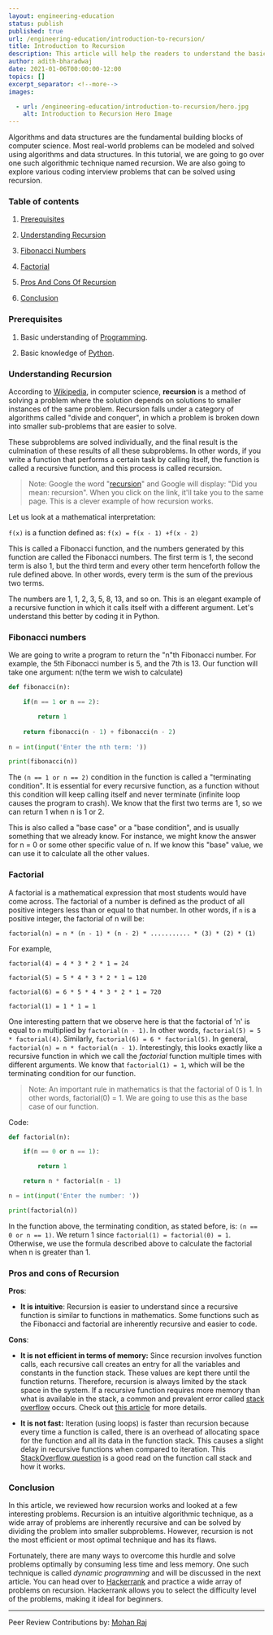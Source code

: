 ```yaml
---
layout: engineering-education
status: publish
published: true
url: /engineering-education/introduction-to-recursion/
title: Introduction to Recursion
description: This article will help the readers to understand the basics of recursion using Python. Recursion falls under a category of algorithms called "divide and conquer", in which a problem is broken down into smaller sub-problems that are easier to solve.
author: adith-bharadwaj
date: 2021-01-06T00:00:00-12:00
topics: []
excerpt_separator: <!--more-->
images:

  - url: /engineering-education/introduction-to-recursion/hero.jpg
    alt: Introduction to Recursion Hero Image
---
```

Algorithms and data structures are the fundamental building blocks of computer science. Most real-world problems can be modeled and solved using algorithms and data structures. In this tutorial, we are going to go over one such algorithmic technique named recursion. We are also going to explore various coding interview problems that can be solved using recursion.
<!--more-->

### Table of contents
1. [Prerequisites](#prerequisites)

2. [Understanding Recursion](#understanding-recursion)

3. [Fibonacci Numbers](#fibonacci-numbers)

4. [Factorial](#factorial)

5. [Pros And Cons Of Recursion](#pros-and-cons-of-recursion)

6. [Conclusion](#conclusion)
  
### Prerequisites
1.  Basic understanding of [Programming](https://www.tutorialspoint.com/computer_programming/computer_programming_basics.htm).

2.  Basic knowledge of [Python](https://www.python.org/about/gettingstarted/).
  
### Understanding Recursion
According to [Wikipedia](https://en.wikipedia.org/wiki/Recursion_(computer_science)), in computer science, **recursion** is a method of solving a problem where the solution depends on solutions to smaller instances of the same problem. Recursion falls under a category of algorithms called "divide and conquer", in which a problem is broken down into smaller sub-problems that are easier to solve. 

These subproblems are solved individually, and the final result is the culmination of these results of all these subproblems. In other words, if you write a function that performs a certain task by calling itself, the function is called a recursive function, and this process is called recursion.

> Note: Google the word "[recursion](https://www.google.com/search?q=recursion)" and Google will display: "Did you mean: recursion". When you click on the link, it'll take you to the same page. This is a clever example of how recursion works.

Let us look at a mathematical interpretation:

`f(x)` is a function defined as: `f(x) = f(x - 1) +f(x - 2)`

This is called a Fibonacci function, and the numbers generated by this function are called the Fibonacci numbers. The first term is 1, the second term is also 1, but the third term and every other term henceforth follow the rule defined above. In other words, every term is the sum of the previous two terms. 

The numbers are 1, 1, 2, 3, 5, 8, 13, and so on. This is an elegant example of a recursive function in which it calls itself with a different argument. Let's understand this better by coding it in Python.

### Fibonacci numbers
We are going to write a program to return the "n"th Fibonacci number. For example, the 5th Fibonacci number is 5, and the 7th is 13. Our function will take one argument: n(the term we wish to calculate)

```py
def fibonacci(n):

	if(n == 1 or n == 2):

		return 1
	  
	return fibonacci(n - 1) + fibonacci(n - 2)
  
n = int(input('Enter the nth term: '))

print(fibonacci(n))
```

The `(n == 1 or n == 2)` condition in the function is called a "terminating condition". It is essential for every recursive function, as a function without this condition will keep calling itself and never terminate (infinite loop causes the program to crash). We know that the first two terms are 1, so we can return 1 when n is 1 or 2. 

This is also called a "base case" or a "base condition", and is usually something that we already know. For instance, we might know the answer for n = 0 or some other specific value of n. If we know this "base" value, we can use it to calculate all the other values.
 
### Factorial
A factorial is a mathematical expression that most students would have come across. The factorial of a number is defined as the product of all positive integers less than or equal to that number. In other words, if `n` is a positive integer, the factorial of n will be:  

`factorial(n) = n * (n - 1) * (n - 2) * ........... * (3) * (2) * (1)`
  
For example,

`factorial(4) = 4 * 3 * 2 * 1 = 24`

`factorial(5) = 5 * 4 * 3 * 2 * 1 = 120`

`factorial(6) = 6 * 5 * 4 * 3 * 2 * 1 = 720`

`factorial(1) = 1 * 1 = 1`

One interesting pattern that we observe here is that the factorial of 'n' is equal to `n` multiplied by `factorial(n - 1)`. In other words, `factorial(5) = 5 * factorial(4)`. Similarly, `factorial(6) = 6 * factorial(5)`. In general, `factorial(n) = n * factorial(n - 1)`. Interestingly, this looks exactly like a recursive function in which we call the *factorial* function multiple times with different arguments. We know that `factorial(1) = 1`, which will be the terminating condition for our function.

> Note: An important rule in mathematics is that the factorial of 0 is 1. In other words, factorial(0) = 1. We are going to use this as the base case of our function.

Code:

```py
def factorial(n):

	if(n == 0 or n == 1):

		return 1

	return n * factorial(n - 1)

n = int(input('Enter the number: '))

print(factorial(n))
```

In the function above, the terminating condition, as stated before, is: `(n == 0 or n == 1)`. We return 1 since `factorial(1) = factorial(0) = 1`. Otherwise, we use the formula described above to calculate the factorial when n is greater than 1.

### Pros and cons of Recursion
**Pros**:

- **It is intuitive**: Recursion is easier to understand since a recursive function is similar to functions in mathematics. Some functions such as the Fibonacci and factorial are inherently recursive and easier to code. 

**Cons**:

- **It is not efficient in terms of memory:** Since recursion involves function calls, each recursive call creates an entry for all the variables and constants in the function stack. These values are kept there until the function returns. Therefore, recursion is always limited by the stack space in the system. If a recursive function requires more memory than what is available in the stack, a common and prevalent error called [stack overflow](https://stackoverflow.com/questions/214741/what-is-a-stackoverflowerror) occurs. Check out [this article](https://benpfaff.org/writings/clc/recursion-vs-iteration.html) for more details.

- **It is not fast:** Iteration (using loops) is faster than recursion because every time a function is called, there is an overhead of allocating space for the function and all its data in the function stack. This causes a slight delay in recursive functions when compared to iteration. This [StackOverflow question](https://stackoverflow.com/questions/10057443/explain-the-concept-of-a-stack-frame-in-a-nutshell) is a good read on the function call stack and how it works.

### Conclusion
In this article, we reviewed how recursion works and looked at a few interesting problems. Recursion is an intuitive algorithmic technique, as a wide array of problems are inherently recursive and can be solved by dividing the problem into smaller subproblems. However, recursion is not the most efficient or most optimal technique and has its flaws. 

Fortunately, there are many ways to overcome this hurdle and solve problems optimally by consuming less time and less memory. One such technique is called *dynamic programming* and will be discussed in the next article. You can head over to [Hackerrank](https://www.hackerrank.com) and practice a wide array of problems on recursion. Hackerrank allows you to select the difficulty level of the problems, making it ideal for beginners.

---
Peer Review Contributions by: [Mohan Raj](/engineering-education/authors/mohan-raj/)
